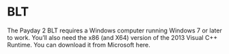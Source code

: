 # BLT
The Payday 2 BLT requires a Windows computer running Windows 7 or later to work. You’ll also need the x86 (and X64) version of the 2013 Visual C++ Runtime. You can download it from Microsoft here.
